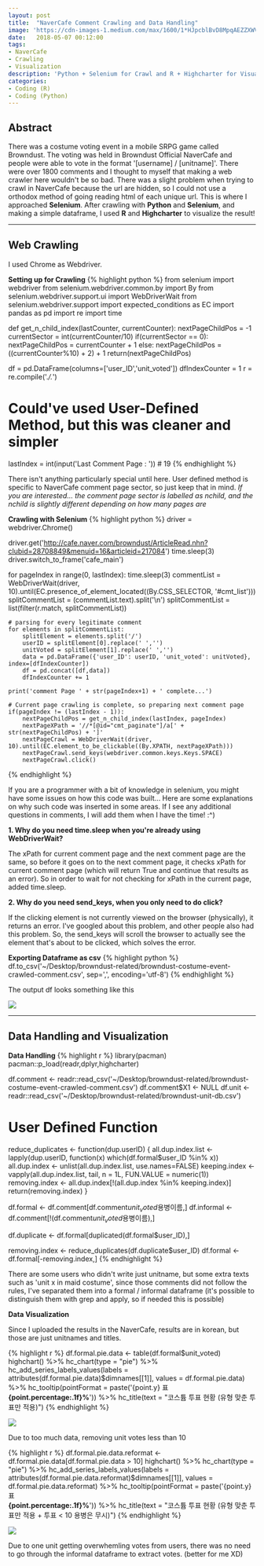 ```yaml
---
layout: post
title:  "NaverCafe Comment Crawling and Data Handling"
image: 'https://cdn-images-1.medium.com/max/1600/1*HJpcblBvD8MpqAEZZXWVgg.png'
date:   2018-05-07 00:12:00
tags:
- NaverCafe
- Crawling
- Visualization
description: 'Python + Selenium for Crawl and R + Highcharter for Visualization'
categories:
- Coding (R)
- Coding (Python)
---
```


## Abstract

There was a costume voting event in a mobile SRPG game called Browndust. The voting was held in Browndust Official NaverCafe
and people were able to vote in the format '[username] / [unitname]'. There were over 1800 comments and I thought to myself that
making a web crawler here wouldn't be so bad. There was a slight problem when trying to crawl in NaverCafe because the url are
hidden, so I could not use a orthodox method of going reading html of each unique url. This is where I approached **Selenium**.
After crawling with **Python** and **Selenium**, and making a simple dataframe, I used **R** and **Highcharter** to visualize the
result!

-----

## Web Crawling

I used Chrome as Webdriver.

**Setting up for Crawling**
{% highlight python %}
from selenium import webdriver
from selenium.webdriver.common.by import By
from selenium.webdriver.support.ui import WebDriverWait
from selenium.webdriver.support import expected_conditions as EC
import pandas as pd
import re
import time

def get_n_child_index(lastCounter, currentCounter):
    nextPageChildPos = -1
    currentSector = int(currentCounter/10)
    if(currentSector == 0):
        nextPageChildPos = currentCounter + 1
    else:
        nextPageChildPos = ((currentCounter%10) + 2) + 1
    return(nextPageChildPos)

df = pd.DataFrame(columns=['user_ID','unit_voted'])
dfIndexCounter = 1
r = re.compile('.*\/.*')
# Could've used User-Defined Method, but this was cleaner and simpler
lastIndex = int(input('Last Comment Page : ')) # 19
{% endhighlight %}

There isn't anything particularly special until here. User defined method is specific to NaverCafe comment page sector,
so just keep that in mind. *If you are interested... the comment page sector is labelled as nchild, and the nchild is slightly different depending on how many pages are*

**Crawling with Selenium**
{% highlight python %}
driver = webdriver.Chrome()

driver.get('http://cafe.naver.com/browndust/ArticleRead.nhn?clubid=28708849&menuid=16&articleid=217084')
time.sleep(3)
driver.switch_to_frame('cafe_main')

for pageIndex in range(0, lastIndex):
    time.sleep(3)
    commentList = WebDriverWait(driver, 10).until(EC.presence_of_element_located((By.CSS_SELECTOR, '#cmt_list')))
    splitCommentList = (commentList.text).split('\n')
    splitCommentList = list(filter(r.match, splitCommentList))

    # parsing for every legitimate comment
    for elements in splitCommentList:
        splitElement = elements.split('/')
        userID = splitElement[0].replace(' ','')
        unitVoted = splitElement[1].replace(' ','')
        data = pd.DataFrame({'user_ID': userID, 'unit_voted': unitVoted}, index=[dfIndexCounter])
        df = pd.concat([df,data])
        dfIndexCounter += 1

    print('comment Page ' + str(pageIndex+1) + ' complete...')

    # Current page crawling is complete, so preparing next comment page
    if(pageIndex != (lastIndex - 1)):
        nextPageChildPos = get_n_child_index(lastIndex, pageIndex)
        nextPageXPath = '//*[@id="cmt_paginate"]/a[' + str(nextPageChildPos) + ']'
        nextPageCrawl = WebDriverWait(driver, 10).until(EC.element_to_be_clickable((By.XPATH, nextPageXPath)))
        nextPageCrawl.send_keys(webdriver.common.keys.Keys.SPACE)
        nextPageCrawl.click()
{% endhighlight %}

If you are a programmer with a bit of knowledge in selenium, you might have some issues on how this code was built...
Here are some explanations on why such code was inserted in some areas. If I see any additional questions in comments,
I will add them when I have the time! :^)

**1. Why do you need time.sleep when you're already using WebDriverWait?**

The xPath for current comment page and the next comment page are the same, so before it goes on to the next comment page, it checks xPath for current comment page (which will return True and continue that results as an error). So in order to wait for not checking for xPath in the current page, added time.sleep.

**2. Why do you need send_keys, when you only need to do click?**

If the clicking element is not currently viewed on the browser (physically), it returns an error. I've googled about this problem, and other people also had this problem. So, the send_keys will scroll the browser to actually see the element that's about to be clicked, which solves the error.

**Exporting Dataframe as csv**
{% highlight python %}
df.to_csv('~/Desktop/browndust-related/browndust-costume-event-crawled-comment.csv', sep=',', encoding='utf-8')
{% endhighlight %}

The output df looks something like this

<img src="../uploads/naver-cafe-crawl-and-visualization-view.png">

-----

## Data Handling and Visualization

**Data Handling**
{% highlight r %}
library(pacman)
pacman::p_load(readr,dplyr,highcharter)

df.comment <- readr::read_csv('~/Desktop/browndust-related/browndust-costume-event-crawled-comment.csv')
df.comment$X1 <- NULL
df.unit <- readr::read_csv('~/Desktop/browndust-related/browndust-unit-db.csv')

# User Defined Function
reduce_duplicates <- function(dup.userID) {
  all.dup.index.list <- lapply(dup.userID, function(x) which(df.formal$user_ID %in% x))
  all.dup.index <- unlist(all.dup.index.list, use.names=FALSE)
  keeping.index <- vapply(all.dup.index.list, tail, n = 1L, FUN.VALUE = numeric(1))
  removing.index <- all.dup.index[!(all.dup.index %in% keeping.index)]
  return(removing.index)
}

df.formal <- df.comment[df.comment$unit_voted %in% df.unit$용병이름,]
df.informal <- df.comment[!(df.comment$unit_voted %in% df.unit$용병이름),]

df.duplicate <- df.formal[duplicated(df.formal$user_ID),]

removing.index <- reduce_duplicates(df.duplicate$user_ID)
df.formal <- df.formal[-removing.index,]
{% endhighlight %}

There are some users who didn't write just unitname, but some extra texts such as 'unit x in maid costume', since those
comments did not follow the rules, I've separated them into a formal / informal dataframe (it's possible to distinguish them
with grep and apply, so if needed this is possible)

**Data Visualization**

Since I uploaded the results in the NaverCafe, results are in korean, but those are just unitnames and titles.

{% highlight r %}
df.formal.pie.data <- table(df.formal$unit_voted)
highchart() %>%
 hc_chart(type = "pie") %>%
 hc_add_series_labels_values(labels = attributes(df.formal.pie.data)$dimnames[[1]], values = df.formal.pie.data) %>%
 hc_tooltip(pointFormat = paste('{point.y} 표<br/><b>{point.percentage:.1f}%</b>')) %>%
 hc_title(text = "코스튬 투표 현황 (유형 맞춘 투표만 적용)")
{% endhighlight %}

<img src="../uploads/naver-cafe-crawl-and-visualization-pie-1.png">

Due to too much data, removing unit votes less than 10

{% highlight r %}
df.formal.pie.data.reformat <- df.formal.pie.data[df.formal.pie.data > 10]
highchart() %>%
 hc_chart(type = "pie") %>%
 hc_add_series_labels_values(labels = attributes(df.formal.pie.data.reformat)$dimnames[[1]], values = df.formal.pie.data.reformat) %>%
 hc_tooltip(pointFormat = paste('{point.y} 표<br/><b>{point.percentage:.1f}%</b>')) %>%
 hc_title(text = "코스튬 투표 현황 (유형 맞춘 투표만 적용 + 투표 < 10 용병은 무시)")
{% endhighlight %}

<img src="../uploads/naver-cafe-crawl-and-visualization-pie-2.png">

Due to one unit getting overwhemling votes from users, there was no need to go through the informal dataframe to extract
votes. (better for me XD)
